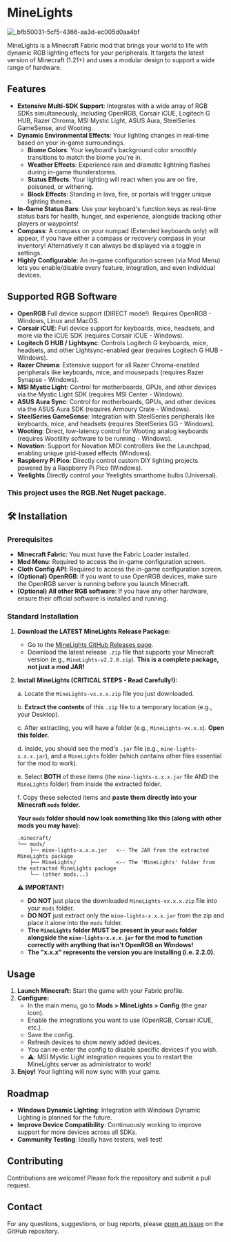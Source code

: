 # MineLights

![_bfb50031-5cf5-4366-aa3d-ec005d0aa4bf](https://github.com/user-attachments/assets/d2a078e4-f7f1-43cf-b03e-b1b6142b6fd8)

MineLights is a Minecraft Fabric mod that brings your world to life with dynamic RGB lighting effects for your peripherals. It targets the latest version of Minecraft (1.21+) and uses a modular design to support a wide range of hardware.

## Features

- **Extensive Multi-SDK Support**: Integrates with a wide array of RGB SDKs simultaneously, including OpenRGB, Corsair iCUE, Logitech G HUB, Razer Chroma, MSI Mystic Light, ASUS Aura, SteelSeries GameSense, and Wooting.
- **Dynamic Environmental Effects**: Your lighting changes in real-time based on your in-game surroundings.
  - **Biome Colors**: Your keyboard's background color smoothly transitions to match the biome you're in.
  - **Weather Effects**: Experience rain and dramatic lightning flashes during in-game thunderstorms.
  - **Status Effects**: Your lighting will react when you are on fire, poisoned, or withering.
  - **Block Effects**: Standing in lava, fire, or portals will trigger unique lighting themes.
- **In-Game Status Bars**: Use your keyboard's function keys as real-time status bars for health, hunger, and experience, alongside tracking other players or waypoints!
- **Compass**: A compass on your numpad (Extended keyboards only) will appear, if you have either a compass or recovery compass in your inventory! Alternatively it can always be displayed via a toggle in settings.
- **Highly Configurable**: An in-game configuration screen (via Mod Menu) lets you enable/disable every feature, integration, and even individual devices.

## Supported RGB Software

- **OpenRGB** Full device support (DIRECT mode!). Requires OpenRGB - Windows, Linux and MacOS.
- **Corsair iCUE**: Full device support for keyboards, mice, headsets, and more via the iCUE SDK (requires Corsair iCUE - Windows).
- **Logitech G HUB / Lightsync**: Controls Logitech G keyboards, mice, headsets, and other Lightsync-enabled gear (requires Logitech G HUB - Windows).
- **Razer Chroma**: Extensive support for all Razer Chroma-enabled peripherals like keyboards, mice, and mousepads (requires Razer Synapse - Windows).
- **MSI Mystic Light**: Control for motherboards, GPUs, and other devices via the Mystic Light SDK (requires MSI Center - Windows).
- **ASUS Aura Sync**: Control for motherboards, GPUs, and other devices via the ASUS Aura SDK (requires Armoury Crate - Windows).
- **SteelSeries GameSense**: Integration with SteelSeries peripherals like keyboards, mice, and headsets (requires SteelSeries GG - Windows).
- **Wooting**: Direct, low-latency control for Wooting analog keyboards (requires Wootility software to be running - Windows).
- **Novation**: Support for Novation MIDI controllers like the Launchpad, enabling unique grid-based effects (Windows).
- **Raspberry Pi Pico**: Directly control custom DIY lighting projects powered by a Raspberry Pi Pico (Windows).
- **Yeelights** Directly control your Yeelights smarthome bulbs (Universal).

### This project uses the RGB.Net Nuget package.

## 🛠️ Installation

### Prerequisites

- **Minecraft Fabric**: You must have the Fabric Loader installed.
- **Mod Menu**: Required to access the in-game configuration screen.
- **Cloth Config API**: Required to access the in-game configuration screen.
- **(Optional) OpenRGB**: If you want to use OpenRGB devices, make sure the OpenRGB server is running before you launch Minecraft.
- **(Optional) All other RGB software**: If you have any other hardware, ensure their official software is installed and running.

### Standard Installation

1. **Download the LATEST MineLights Release Package:**

   * Go to the [MineLights GitHub Releases page](https://github.com/megabytesme/MineLights/releases).
   * Download the latest release `.zip` file that supports your Minecraft version (e.g., `MineLights-v2.2.0.zip`). **This is a complete package, not just a mod JAR!**
2. **Install MineLights (CRITICAL STEPS - Read Carefully!):**

   a.  Locate the `MineLights-vx.x.x.zip` file you just downloaded.

   b.  **Extract the contents** of this `.zip` file to a temporary location (e.g., your Desktop).

   c.  After extracting, you will have a folder (e.g., `MineLights-vx.x.x`). **Open this folder.**

   d.  Inside, you should see the mod's `.jar` file (e.g., `mine-lights-x.x.x.jar`), and a `MineLights` folder (which contains other files essential for the mod to work).

   e.  Select **BOTH** of these items (the `mine-lights-x.x.x.jar` file AND the `MineLights` folder) from inside the extracted folder.

   f.  Copy these selected items and **paste them directly into your Minecraft `mods` folder.**

   **Your `mods` folder should now look something like this (along with other mods you may have):**

   ```
   .minecraft/
   └── mods/
       ├── mine-lights-x.x.x.jar   <-- The JAR from the extracted MineLights package
       ├── MineLights/             <-- The 'MineLights' folder from the extracted MineLights package
       └── (other mods...)
   ```

   ⚠️ **IMPORTANT!**

   * **DO NOT** just place the downloaded `MineLights-vx.x.x.zip` file into your `mods` folder.
   * **DO NOT** just extract only the `mine-lights-x.x.x.jar` from the zip and place it alone into the `mods` folder.
   * **The `MineLights` folder MUST be present in your `mods` folder alongside the `mine-lights-x.x.x.jar` for the mod to function correctly with anything that isn't OpenRGB on Windows!**
   * **The "x.x.x" represents the version you are installing (i.e. 2.2.0).**

## Usage

1. **Launch Minecraft:** Start the game with your Fabric profile.
2. **Configure:**
   - In the main menu, go to **Mods > MineLights > Config** (the gear icon).
   - Enable the integrations you want to use (OpenRGB, Corsair iCUE, etc.).
   - Save the config.
   - Refresh devices to show newly added devices.
   - You can re-enter the config to disable specific devices if you wish.
   - ⚠️: MSI Mystic Light integration requires you to restart the MineLights server as administrator to work!
3. **Enjoy!** Your lighting will now sync with your game.

## Roadmap

- **Windows Dynamic Lighting**: Integration with Windows Dynamic Lighting is planned for the future.
- **Improve Device Compatibility**: Continuously working to improve support for more devices across all SDKs.
- **Community Testing**: Ideally have testers, well test!

## Contributing

Contributions are welcome! Please fork the repository and submit a pull request.

## Contact

For any questions, suggestions, or bug reports, please [open an issue](https://github.com/megabytesme/MineLights/issues) on the GitHub repository.

